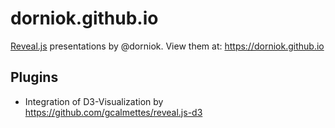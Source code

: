 # dorniok.github.io
[Reveal.js](https://github.com/hakimel/reveal.js/) presentations by @dorniok. View them at: https://dorniok.github.io

## Plugins

- Integration of D3-Visualization by https://github.com/gcalmettes/reveal.js-d3
